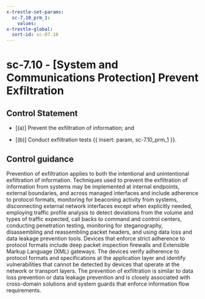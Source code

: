 ```yaml
---
x-trestle-set-params:
  sc-7.10_prm_1:
    values:
x-trestle-global:
  sort-id: sc-07.10
---
```


# sc-7.10 - \[System and Communications Protection\] Prevent Exfiltration

## Control Statement

- \[(a)\] Prevent the exfiltration of information; and

- \[(b)\] Conduct exfiltration tests {{ insert: param, sc-7.10_prm_1 }}.

## Control guidance

Prevention of exfiltration applies to both the intentional and unintentional exfiltration of information. Techniques used to prevent the exfiltration of information from systems may be implemented at internal endpoints, external boundaries, and across managed interfaces and include adherence to protocol formats, monitoring for beaconing activity from systems, disconnecting external network interfaces except when explicitly needed, employing traffic profile analysis to detect deviations from the volume and types of traffic expected, call backs to command and control centers, conducting penetration testing, monitoring for steganography, disassembling and reassembling packet headers, and using data loss and data leakage prevention tools. Devices that enforce strict adherence to protocol formats include deep packet inspection firewalls and Extensible Markup Language (XML) gateways. The devices verify adherence to protocol formats and specifications at the application layer and identify vulnerabilities that cannot be detected by devices that operate at the network or transport layers. The prevention of exfiltration is similar to data loss prevention or data leakage prevention and is closely associated with cross-domain solutions and system guards that enforce information flow requirements.
